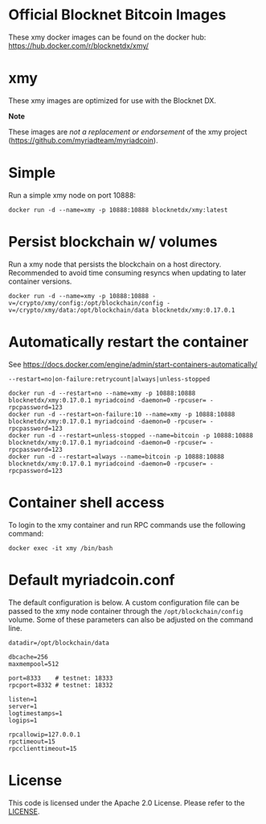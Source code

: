 Official Blocknet Bitcoin Images
=================================

These xmy docker images can be found on the docker hub: https://hub.docker.com/r/blocknetdx/xmy/

xmy
========

These xmy images are optimized for use with the Blocknet DX.

**Note**

These images are _not a replacement or endorsement_ of the xmy project (https://github.com/myriadteam/myriadcoin).


Simple
======

Run a simple xmy node on port 10888:
```
docker run -d --name=xmy -p 10888:10888 blocknetdx/xmy:latest
```


Persist blockchain w/ volumes
=============================

Run a xmy node that persists the blockchain on a host directory. Recommended to avoid time consuming resyncs when updating to later container versions.
```
docker run -d --name=xmy -p 10888:10888 -v=/crypto/xmy/config:/opt/blockchain/config -v=/crypto/xmy/data:/opt/blockchain/data blocknetdx/xmy:0.17.0.1
```


Automatically restart the container
===================================

See https://docs.docker.com/engine/admin/start-containers-automatically/

`--restart=no|on-failure:retrycount|always|unless-stopped`

```
docker run -d --restart=no --name=xmy -p 10888:10888 blocknetdx/xmy:0.17.0.1 myriadcoind -daemon=0 -rpcuser= -rpcpassword=123
docker run -d --restart=on-failure:10 --name=xmy -p 10888:10888 blocknetdx/xmy:0.17.0.1 myriadcoind -daemon=0 -rpcuser= -rpcpassword=123
docker run -d --restart=unless-stopped --name=bitcoin -p 10888:10888 blocknetdx/xmy:0.17.0.1 myriadcoind -daemon=0 -rpcuser= -rpcpassword=123
docker run -d --restart=always --name=bitcoin -p 10888:10888 blocknetdx/xmy:0.17.0.1 myriadcoind -daemon=0 -rpcuser= -rpcpassword=123
```


Container shell access
======================

To login to the xmy container and run RPC commands use the following command:
```
docker exec -it xmy /bin/bash
```


Default myriadcoin.conf
=====================

The default configuration is below. A custom configuration file can be passed to the xmy  node container through the `/opt/blockchain/config` volume. Some of these parameters can also be adjusted on the command line.
```
datadir=/opt/blockchain/data

dbcache=256
maxmempool=512

port=8333    # testnet: 18333
rpcport=8332 # testnet: 18332

listen=1
server=1
logtimestamps=1
logips=1

rpcallowip=127.0.0.1
rpctimeout=15
rpcclienttimeout=15
```


License
=======

This code is licensed under the Apache 2.0 License. Please refer to the [LICENSE](https://github.com/BlocknetDX/dockerimages/blob/master/LICENSE).